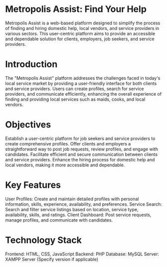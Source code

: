 # Metropolis Assist: Find Your Help
Metropolis Assist is a web-based platform designed to simplify the process of finding and hiring domestic help, local vendors, and service providers in various sectors. This user-centric platform aims to provide an accessible and dependable solution for clients, employers, job seekers, and service providers.

# Introduction
The "Metropolis Assist" platform addresses the challenges faced in today's local service market by providing a user-friendly interface for both clients and service providers. Users can create profiles, search for service providers, and communicate efficiently, enhancing the overall experience of finding and providing local services such as maids, cooks, and local vendors.

# Objectives
Establish a user-centric platform for job seekers and service providers to create comprehensive profiles. Offer clients and employers a straightforward way to post job requests, review profiles, and engage with candidates. Facilitate efficient and secure communication between clients and service providers. Enhance the hiring process for domestic help and local vendors, making it more accessible and dependable.

# Key Features
User Profiles: Create and maintain detailed profiles with personal information, skills, experience, availability, and preferences. Service Search: Search and filter service listings based on location, service type, availability, skills, and ratings. Client Dashboard: Post service requests, manage profiles, and communicate with candidates.

# Technology Stack
Frontend: HTML, CSS, JavaScript
Backend: PHP
Database: MySQL
Server: XAMPP Server (Specify version if applicable)
